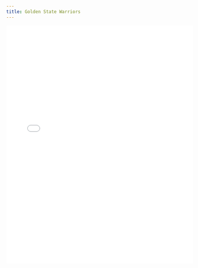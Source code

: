 ```yaml
---
title: Golden State Warriors
---
```


<iframe id="igraph" scrolling="no" style="border:none;" seamless="seamless" src="/plots/NBA/GSW.html" height="640" width="100%"></iframe>